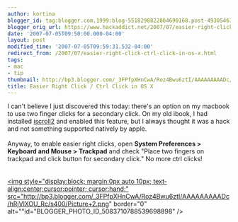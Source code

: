 ```yaml
---
author: kortina
blogger_id: tag:blogger.com,1999:blog-5518298822864690168.post-4930546106813819373
blogger_orig_url: https://www.hackaddict.net/2007/07/easier-right-click-ctrl-click-in-os-x.html
date: '2007-07-05T09:50:00.000-04:00'
layout: post
modified_time: '2007-07-05T09:59:31.532-04:00'
redirect_from: /2007/07/easier-right-click-ctrl-click-in-os-x.html
tags:
- mac
- tip
thumbnail: http://bp3.blogger.com/_3FPfpXHnCwA/Roz4Bwu6ztI/AAAAAAAAADc/hRjVlXOU_Rc/s72-c/Picture+2.png
title: Easier Right Click / Ctrl Click in OS X
---
```


I can't believe I just discovered this today: there's an option on my macbook to use two finger clicks for a secondary click.  On my old ibook, I had installed <a href="http://iscroll2.sourceforge.net/">iscroll2</a> and enabled this feature, but I always thought it was a hack and not something supported natively by apple.<br /><br />Anyway, to enable easier right clicks, open <b>System Preferences > Keyboard and Mouse > Trackpad</b> and check "Place two fingers on trackpad and click button for secondary click." No more ctrl clicks!<br /><br /><br /><a onblur="try {parent.deselectBloggerImageGracefully();} catch(e) {}" href="http://bp3.blogger.com/_3FPfpXHnCwA/Roz4Bwu6ztI/AAAAAAAAADc/hRjVlXOU_Rc/s1600-h/Picture+2.png"><img style="display:block; margin:0px auto 10px; text-align:center;cursor:pointer; cursor:hand;" src="http://bp3.blogger.com/_3FPfpXHnCwA/Roz4Bwu6ztI/AAAAAAAAADc/hRjVlXOU_Rc/s400/Picture+2.png" border="0" alt=""id="BLOGGER_PHOTO_ID_5083710788539698898" /></a>